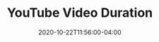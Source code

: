 ---
layout: ext_single
title: YouTube Video Duration
slug: youtube-duration
desc: Retrieve duration of any YouTube video 
category: youtube 
date: '2020-10-22T11:56:00-04:00'
permalink: extensions/youtube/:slug
download_url: https://github.com/christinna9031/LB-YouTube-Duration/releases
developer_name: Christina K.
developer_url: https://docs.christinak.ca/
version: 1.1
sammi_version: 1.40, 2.05
platform: YouTube
overview: |
    Retrieve duration of any YouTube video in SAMMI.
setup: |
    1. Install the extension.
    2. Use YouTube Video Duration extension command and fill out all the fields. 

        | Box name | Description |
        |-------|--------|
        |url| YouTube video link, accepts the most common formats|
        |variable|variable name to save the duration into|
        {:class='table table-primary w-auto table-hover'}

    3. Give the extension around 2000ms delay to retrieve it. 
    4. The duration should be saved in the variable you set in step 2. 
privacy_collect: false
---